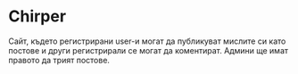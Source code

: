 # Chirper
Сайт, където регистрирани user-и могат да публикуват мислите си като постове и други регистрирали се могат да коментират. Админи ще имат правото да трият постове.
